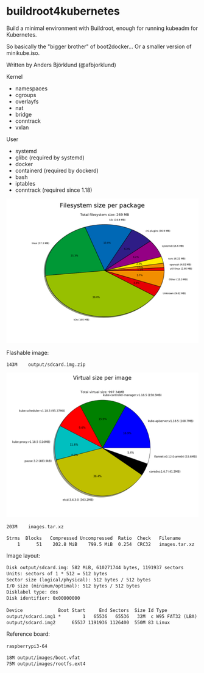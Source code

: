 buildroot4kubernetes
====================

Build a minimal environment with Buildroot, enough for running kubeadm for Kubernetes.

So basically the "bigger brother" of boot2docker... Or a smaller version of minikube.iso.

Written by Anders Björklund (@afbjorklund)


Kernel
* namespaces
* cgroups
* overlayfs
* nat
* bridge
* conntrack
* vxlan

User
* systemd
* glibc (required by systemd)
* docker
* containerd (required by dockerd)
* bash
* iptables
* conntrack (required since 1.18)


![graph size](graph-size.png)


Flashable image:

```
143M	output/sdcard.img.zip
```

![image size](image-size.png)


```
203M	images.tar.xz
```

```
Strms  Blocks   Compressed Uncompressed  Ratio  Check   Filename
    1      51    202.8 MiB    799.5 MiB  0.254  CRC32   images.tar.xz
```

Image layout:

```
Disk output/sdcard.img: 582 MiB, 610271744 bytes, 1191937 sectors
Units: sectors of 1 * 512 = 512 bytes
Sector size (logical/physical): 512 bytes / 512 bytes
I/O size (minimum/optimal): 512 bytes / 512 bytes
Disklabel type: dos
Disk identifier: 0x00000000

Device             Boot Start     End Sectors  Size Id Type
output/sdcard.img1 *        1   65536   65536   32M  c W95 FAT32 (LBA)
output/sdcard.img2      65537 1191936 1126400  550M 83 Linux
```

Reference board:

`raspberrypi3-64`

```
18M	output/images/boot.vfat
75M	output/images/rootfs.ext4
```
